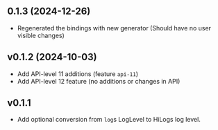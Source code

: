 ## 0.1.3 (2024-12-26)

- Regenerated the bindings with new generator (Should have no user visible changes)

## v0.1.2 (2024-10-03)

- Add API-level 11 additions (feature `api-11`)
- Add API-level 12 feature (no additions or changes in API)

## v0.1.1 

- Add optional conversion from `log`s LogLevel to HiLogs log level.
